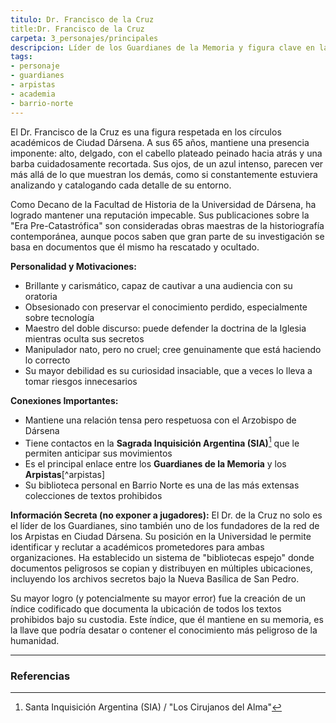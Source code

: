```yaml
---
titulo: Dr. Francisco de la Cruz
title:Dr. Francisco de la Cruz
carpeta: 3_personajes/principales
descripcion: Líder de los Guardianes de la Memoria y figura clave en la red de los Arpistas, un académico brillante cuya obsesión por el conocimiento prohibido lo ha llevado a jugar un peligroso juego de doble filo.
tags:
- personaje
- guardianes
- arpistas
- academia
- barrio-norte
---
```


El Dr. Francisco de la Cruz es una figura respetada en los círculos académicos de Ciudad Dársena. A sus 65 años, mantiene una presencia imponente: alto, delgado, con el cabello plateado peinado hacia atrás y una barba cuidadosamente recortada. Sus ojos, de un azul intenso, parecen ver más allá de lo que muestran los demás, como si constantemente estuviera analizando y catalogando cada detalle de su entorno.

Como Decano de la Facultad de Historia de la Universidad de Dársena, ha logrado mantener una reputación impecable. Sus publicaciones sobre la "Era Pre-Catastrófica" son consideradas obras maestras de la historiografía contemporánea, aunque pocos saben que gran parte de su investigación se basa en documentos que él mismo ha rescatado y ocultado.

**Personalidad y Motivaciones:**
- Brillante y carismático, capaz de cautivar a una audiencia con su oratoria
- Obsesionado con preservar el conocimiento perdido, especialmente sobre tecnología
- Maestro del doble discurso: puede defender la doctrina de la Iglesia mientras oculta sus secretos
- Manipulador nato, pero no cruel; cree genuinamente que está haciendo lo correcto
- Su mayor debilidad es su curiosidad insaciable, que a veces lo lleva a tomar riesgos innecesarios

**Conexiones Importantes:**
- Mantiene una relación tensa pero respetuosa con el Arzobispo de Dársena
- Tiene contactos en la **Sagrada Inquisición Argentina (SIA)**[^sia] que le permiten anticipar sus movimientos
- Es el principal enlace entre los **Guardianes de la Memoria** y los **Arpistas**[^arpistas]
- Su biblioteca personal en Barrio Norte es una de las más extensas colecciones de textos prohibidos

**Información Secreta (no exponer a jugadores):**
El Dr. de la Cruz no solo es el líder de los Guardianes, sino también uno de los fundadores de la red de los Arpistas en Ciudad Dársena. Su posición en la Universidad le permite identificar y reclutar a académicos prometedores para ambas organizaciones. Ha establecido un sistema de "bibliotecas espejo" donde documentos peligrosos se copian y distribuyen en múltiples ubicaciones, incluyendo los archivos secretos bajo la Nueva Basílica de San Pedro.

Su mayor logro (y potencialmente su mayor error) fue la creación de un índice codificado que documenta la ubicación de todos los textos prohibidos bajo su custodia. Este índice, que él mantiene en su memoria, es la llave que podría desatar o contener el conocimiento más peligroso de la humanidad.

---

### Referencias

[^sia]: Santa Inquisición Argentina (SIA) / "Los Cirujanos del Alma"
